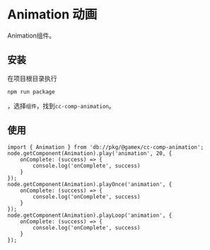 # Animation 动画

Animation组件。

## 安装

在项目根目录执行

```Shell
npm run package
```

，选择```组件```，找到```cc-comp-animation```。

## 使用

```TS
import { Animation } from 'db://pkg/@gamex/cc-comp-animation';
node.getComponent(Animation).play('animation', 20, {
    onComplete: (success) => {
        console.log('onComplete', success)
    }
});
node.getComponent(Animation).playOnce('animation', {
    onComplete: (success) => {
        console.log('onComplete', success)
    }
});
node.getComponent(Animation).playLoop('animation', {
    onComplete: (success) => {
        console.log('onComplete', success)
    }
});
```
